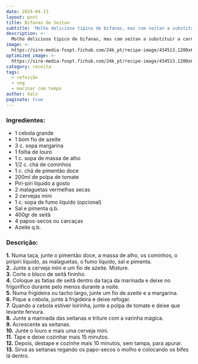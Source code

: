 ```yaml
---
date: 2024-04-13
layout: post
title: Bifanas de Seitan
subtitle: 'Molho delicioso típico de bifanas, mas com seitan a substituir a carne de porco.'
description: >-
  Molho delicioso típico de bifanas, mas com seitan a substituir a carne de porco.
image: >-
  https://sire-media-foxpt.fichub.com/24k_pt/recipe-image/434513.1200x675.jpg
optimized_image: >-
  https://sire-media-foxpt.fichub.com/24k_pt/recipe-image/434513.1200x675.jpg
category: receita
tags:
  - refeição
  - veg
  - marinar com tempo
author: Xalo
paginate: true
---
```


### Ingredientes:

* 1 cebola grande  
* 1 bom fio de azeite  
* 3 c. sopa margarina  
* 1 folha de louro  
* 1 c. sopa de massa de alho  
* 1/2 c. chá de cominhos  
* 1 c. chá de pimentão doce  
* 200ml de polpa de tomate  
* Piri-piri líquido a gosto  
* 2 malaguetas vermelhas secas  
* 2 cervejas mini  
* 1 c. sopa de fumo líquido (opcional)  
* Sal e pimenta q.b.  
* 400gr de seitã  
* 4 papos-secos ou carcaças  
* Azeite q.b.  

### Descrição:

**1.** Numa taça, junte o pimentão doce, a massa de alho, os cominhos, o piripiri líquido, as malaguetas, o fumo líquido, sal e pimenta.  
**2.** Junte a cerveja mini e um fio de azeite. Misture.  
**3.** Corte o bloco de seitã fininho.  
**4.** Coloque as fatias de seitã dentro da taça da marinada e deixe no frígorífico durante pelo menos durante a noite.  
**5.** Numa frigideira ou tacho largo, junte um fio de azeite e a margarina.  
**6.** Pique a cebola, junte à frigideira e deixe refogar.  
**7.** Quando a cebola estiver loirinha, junte a polpa de tomate e deixe que levante fervura.  
**8.** Junte a marinada das seitanas e triture com a varinha mágica.  
**9.** Acrescente as seitanas.  
**10.** Junte o louro e mais uma cerveja mini.  
**11.** Tape e deixe cozinhar mais 15 minutos.  
**12.** Depois, destape e cozinhe mais 10 minutos, sem tampa, para apurar.  
**13.** Sirva as seitanas regando os papo-secos o molho e colocando os bifes lá dentro.  
